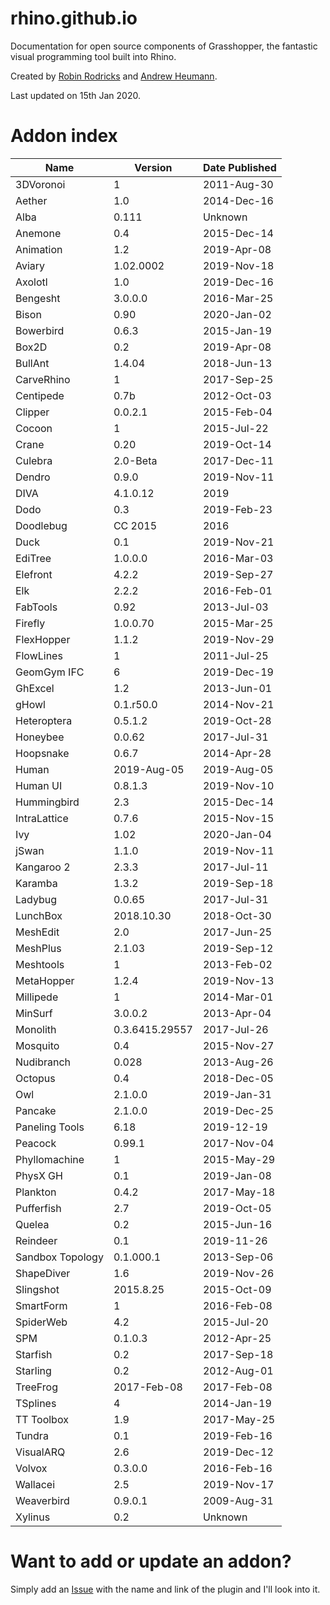 # rhino.github.io
Documentation for open source components of Grasshopper, the fantastic visual programming tool built into Rhino.

Created by <a href="https://github.com/robinrodricks">Robin Rodricks</a> and <a href="http://www.grasshopper3d.com/profile/AndrewHeumann/">Andrew Heumann</a>.

Last updated on 15th Jan 2020.

# Addon index

| Name             | Version        | Date Published |
|------------------|----------------|-------------|
| 3DVoronoi        | 1              | 2011-Aug-30 |
| Aether           | 1.0            | 2014-Dec-16 |
| Alba             | 0.111          | Unknown     |
| Anemone          | 0.4            | 2015-Dec-14 |
| Animation        | 1.2            | 2019-Apr-08 |
| Aviary           | 1.02.0002      | 2019-Nov-18 |
| Axolotl          | 1.0            | 2019-Dec-16 |
| Bengesht         | 3.0.0.0        | 2016-Mar-25 |
| Bison            | 0.90           | 2020-Jan-02 |
| Bowerbird        | 0.6.3          | 2015-Jan-19 |
| Box2D            | 0.2            | 2019-Apr-08 |
| BullAnt          | 1.4.04         | 2018-Jun-13 |
| CarveRhino       | 1              | 2017-Sep-25 |
| Centipede        | 0.7b           | 2012-Oct-03 |
| Clipper          | 0.0.2.1        | 2015-Feb-04 |
| Cocoon           | 1              | 2015-Jul-22 |
| Crane            | 0.20           | 2019-Oct-14 |
| Culebra          | 2.0-Beta       | 2017-Dec-11 |
| Dendro           | 0.9.0          | 2019-Nov-11 |
| DIVA             | 4.1.0.12       | 2019        |
| Dodo             | 0.3            | 2019-Feb-23 |
| Doodlebug        | CC 2015        | 2016        |
| Duck             | 0.1            | 2019-Nov-21 |
| EdiTree          | 1.0.0.0        | 2016-Mar-03 |
| Elefront         | 4.2.2          | 2019-Sep-27 |
| Elk              | 2.2.2          | 2016-Feb-01 |
| FabTools         | 0.92           | 2013-Jul-03 |
| Firefly          | 1.0.0.70       | 2015-Mar-25 |
| FlexHopper       | 1.1.2          | 2019-Nov-29 |
| FlowLines        | 1              | 2011-Jul-25 |
| GeomGym IFC      | 6              | 2019-Dec-19 |
| GhExcel          | 1.2            | 2013-Jun-01 |
| gHowl            | 0.1.r50.0      | 2014-Nov-21 |
| Heteroptera      | 0.5.1.2        | 2019-Oct-28 |
| Honeybee         | 0.0.62         | 2017-Jul-31 |
| Hoopsnake        | 0.6.7          | 2014-Apr-28 |
| Human            | 2019-Aug-05    | 2019-Aug-05 |
| Human UI         | 0.8.1.3        | 2019-Nov-10 |
| Hummingbird      | 2.3            | 2015-Dec-14 |
| IntraLattice     | 0.7.6          | 2015-Nov-15 |
| Ivy              | 1.02           | 2020-Jan-04 |
| jSwan            | 1.1.0          | 2019-Nov-11 |
| Kangaroo 2       | 2.3.3          | 2017-Jul-11 |
| Karamba          | 1.3.2          | 2019-Sep-18 |
| Ladybug          | 0.0.65         | 2017-Jul-31 |
| LunchBox         | 2018.10.30     | 2018-Oct-30 |
| MeshEdit         | 2.0            | 2017-Jun-25 |
| MeshPlus         | 2.1.03         | 2019-Sep-12 |
| Meshtools        | 1              | 2013-Feb-02 |
| MetaHopper       | 1.2.4          | 2019-Nov-13 |
| Millipede        | 1              | 2014-Mar-01 |
| MinSurf          | 3.0.0.2        | 2013-Apr-04 |
| Monolith         | 0.3.6415.29557 | 2017-Jul-26 |
| Mosquito         | 0.4            | 2015-Nov-27 |
| Nudibranch       | 0.028          | 2013-Aug-26 |
| Octopus          | 0.4            | 2018-Dec-05 |
| Owl              | 2.1.0.0        | 2019-Jan-31 |
| Pancake          | 2.1.0.0        | 2019-Dec-25 |
| Paneling Tools   | 6.18           | 2019-12-19  |
| Peacock          | 0.99.1         | 2017-Nov-04 |
| Phyllomachine    | 1              | 2015-May-29 |
| PhysX GH         | 0.1            | 2019-Jan-08 |
| Plankton         | 0.4.2          | 2017-May-18 |
| Pufferfish       | 2.7            | 2019-Oct-05 |
| Quelea           | 0.2            | 2015-Jun-16 |
| Reindeer         | 0.1            | 2019-11-26  |
| Sandbox Topology | 0.1.000.1      | 2013-Sep-06 |
| ShapeDiver       | 1.6            | 2019-Nov-26 |
| Slingshot        | 2015.8.25      | 2015-Oct-09 |
| SmartForm        | 1              | 2016-Feb-08 |
| SpiderWeb        | 4.2            | 2015-Jul-20 |
| SPM              | 0.1.0.3        | 2012-Apr-25 |
| Starfish         | 0.2            | 2017-Sep-18 |
| Starling         | 0.2            | 2012-Aug-01 |
| TreeFrog         | 2017-Feb-08    | 2017-Feb-08 |
| TSplines         | 4              | 2014-Jan-19 |
| TT Toolbox       | 1.9            | 2017-May-25 |
| Tundra           | 0.1            | 2019-Feb-16 |
| VisualARQ        | 2.6            | 2019-Dec-12 |
| Volvox           | 0.3.0.0        | 2016-Feb-16 |
| Wallacei         | 2.5            | 2019-Nov-17 |
| Weaverbird       | 0.9.0.1        | 2009-Aug-31 |
| Xylinus          | 0.2            | Unknown     |

# Want to add or update an addon?
Simply add an [Issue](https://github.com/rhino/rhino.github.io/issues) with the name and link of the plugin and I'll look into it.
